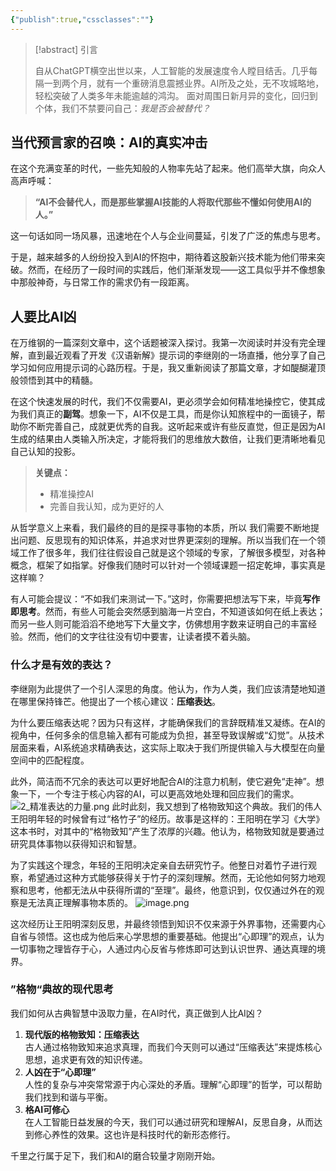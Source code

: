 ```yaml
---
{"publish":true,"cssclasses":""}
---
```




> [!abstract] 引言
> 
> 自从ChatGPT横空出世以来，人工智能的发展速度令人瞠目结舌。几乎每隔一到两个月，就有一个重磅消息震撼业界。AI所及之处，无不攻城略地，轻松突破了人类多年未能逾越的鸿沟。
> 面对周围日新月异的变化，回归到个体，我们不禁要问自己：_我是否会被替代？_
## 当代预言家的召唤：AI的真实冲击

在这个充满变革的时代，一些先知般的人物率先站了起来。他们高举大旗，向众人高声呼喊：

> **“AI不会替代人，而是那些掌握AI技能的人将取代那些不懂如何使用AI的人。”**

这一句话如同一场风暴，迅速地在个人与企业间蔓延，引发了广泛的焦虑与思考。

于是，越来越多的人纷纷投入到AI的怀抱中，期待着这股新兴技术能为他们带来突破。然而，在经历了一段时间的实践后，他们渐渐发现——这工具似乎并不像想象中那般神奇，与日常工作的需求仍有一段距离。

## 人要比AI凶

在万维钢的一篇深刻文章中，这个话题被深入探讨。我第一次阅读时并没有完全理解，直到最近观看了开发《汉语新解》提示词的李继刚的一场直播，他分享了自己学习如何应用提示词的心路历程。于是，我又重新阅读了那篇文章，才如醍醐灌顶般领悟到其中的精髓。

在这个快速发展的时代，我们不仅需要AI，更必须学会如何精准地操控它，使其成为我们真正的**副驾**。想象一下，AI不仅是工具，而是你认知旅程中的一面镜子，帮助你不断完善自己，成就更优秀的自我。这听起来或许有些反直觉，但正是因为AI生成的结果由人类输入所决定，才能将我们的思维放大数倍，让我们更清晰地看见自己认知的投影。

> **关键点：**  
> - 精准操控AI   
> - 完善自我认知，成为更好的人  

从哲学意义上来看，我们最终的目的是探寻事物的本质，所以 我们需要不断地提出问题、反思现有的知识体系，并追求对世界更深刻的理解。所以当我们在一个领域工作了很多年，我们往往假设自己就是这个领域的专家，了解很多模型，对各种概念，框架了如指掌。好像我们随时可以针对一个领域课题一招定乾坤，事实真是这样嘛？

有人可能会提议：“不如我们来测试一下。”这时，你需要把想法写下来，毕竟**写作即思考**。然而，有些人可能会突然感到脑海一片空白，不知道该如何在纸上表达；而另一些人则可能滔滔不绝地写下大量文字，仿佛想用字数来证明自己的丰富经验。然而，他们的文字往往没有切中要害，让读者摸不着头脑。

### 什么才是有效的表达？

李继刚为此提供了一个引人深思的角度。他认为，作为人类，我们应该清楚地知道在哪里保持锋芒。他提出了一个核心建议：**压缩表达**。

为什么要压缩表达呢？因为只有这样，才能确保我们的言辞既精准又凝练。在AI的视角中，任何多余的信息输入都有可能成为负担，甚至导致误解或“幻觉”。从技术层面来看，AI系统追求精确表达，这实际上取决于我们所提供输入与大模型在向量空间中的匹配程度。

此外，简洁而不冗余的表达可以更好地配合AI的注意力机制，使它避免“走神”。想象一下，一个专注于核心内容的AI，可以更高效地处理和回应我们的需求。
![2\_精准表达的力量.png](https://wifi-1308568485.cos.ap-nanjing.myqcloud.com/picture/202410221440729.png)
此时此刻，我又想到了格物致知这个典故。我们的伟人王阳明年轻的时候曾有过“格竹子”的经历。故事是这样的：王阳明在学习《大学》这本书时，对其中的“格物致知”产生了浓厚的兴趣。他认为，格物致知就是要通过研究具体事物以获得知识和智慧。

为了实践这个理念，年轻的王阳明决定亲自去研究竹子。他整日对着竹子进行观察，希望通过这种方式能够获得关于竹子的深刻理解。然而，无论他如何努力地观察和思考，他都无法从中获得所谓的“至理”。最终，他意识到，仅仅通过外在的观察是无法真正理解事物本质的。
![image.png](https://wifi-1308568485.cos.ap-nanjing.myqcloud.com/picture/20241024222859.png)

这次经历让王阳明深刻反思，并最终领悟到知识不仅来源于外界事物，还需要内心自省与领悟。这也成为他后来心学思想的重要基础。他提出“心即理”的观点，认为一切事物之理皆存于心，人通过内心反省与修炼即可达到认识世界、通达真理的境界。

### ”格物“典故的现代思考

我们如何从古典智慧中汲取力量，在AI时代，真正做到人比AI凶？

1. **现代版的格物致知：压缩表达**  
   古人通过格物致知来追求真理，而我们今天则可以通过“压缩表达”来提炼核心思想，追求更有效的知识传递。
1. **人凶在于“心即理”**  
   人性的复杂与冲突常常源于内心深处的矛盾。理解“心即理”的哲学，可以帮助我们找到和谐与平衡。
1. **格AI可修心**  
   在人工智能日益发展的今天，我们可以通过研究和理解AI，反思自身，从而达到修心养性的效果。这也许是科技时代的新形态修行。

千里之行属于足下，我们和AI的磨合较量才刚刚开始。

